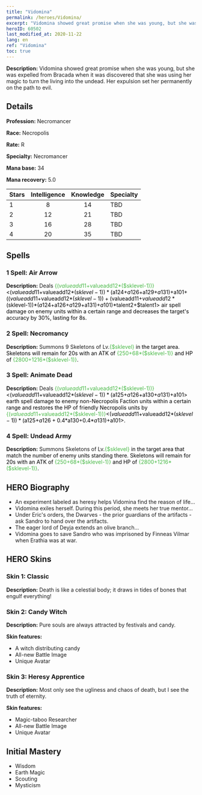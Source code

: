 ```yaml
---
title: "Vidomina"
permalink: /heroes/Vidomina/
excerpt: "Vidomina showed great promise when she was young, but she was expelled from Bracada when it was discovered that she was using her magic to turn the living into the undead. Her expulsion set her permanently on the path to evil. "
heroID: 60502
last_modified_at: 2020-11-22
lang: en
ref: "Vidomina"
toc: true
---
```

 **Description:** Vidomina showed great promise when she was young, but she was expelled from Bracada when it was discovered that she was using her magic to turn the living into the undead. Her expulsion set her permanently on the path to evil. 
## Details
 **Profession:** Necromancer

 **Race:** Necropolis

 **Rate:** R

 **Specialty:** Necromancer

 **Mana base:** 34

 **Mana recovery:** 5.0


  | Stars   |  Intelligence  |    Knowledge   |      Specialty     |
  |---------|:---------------:|:---------------:|--------------------|
  |    1    | 8 | 14 | TBD |
  |    2    | 12 | 21 | TBD |
  |    3    | 16 | 28 | TBD |
  |    4    | 20 | 35 | TBD |

## Spells
### 1 Spell: Air Arrow
 **Description:** Deals <span style="color: #48b946">{($valueadd11+$valueadd12*($sklevel-1))}<span style="color: black"><($valueadd11+$valueadd12*($sklevel-1))*($a124+$a126+$a129+$a131)+$a101+(($valueadd11+$valueadd12*($sklevel-1))+($valueadd11+$valueadd12*($sklevel-1))*($a124+$a126+$a129+$a131)+$a101)*$talent2+$talent1> air spell damage on enemy units within a certain range and decreases the target's accuracy by 30%, lasting for 8s.

### 2 Spell: Necromancy
 **Description:** Summons 9 Skeletons of Lv.<span style="color: #48b946">{$sklevel}<span style="color: black"> in the target area. Skeletons will remain for 20s with an ATK of <span style="color: #48b946">{250+68*($sklevel-1)}<span style="color: black"> and HP of <span style="color: #48b946">{2800+1216*($sklevel-1)}<span style="color: black">.

### 3 Spell: Animate Dead
 **Description:** Deals <span style="color: #48b946">{($valueadd11+$valueadd12*($sklevel-1))}<span style="color: black"><($valueadd11+$valueadd12*($sklevel-1))*($a125+$a126+$a130+$a131)+$a101> earth spell damage to enemy non-Necropolis Faction units within a certain range and restores the HP of friendly Necropolis units by <span style="color: #48b946">{($valueadd11+$valueadd12*($sklevel-1))}<span style="color: black"><($valueadd11+$valueadd12*($sklevel-1))*($a125+$a126+0.4*$a130+0.4*$a131)+$a101>.

### 4 Spell: Undead Army
 **Description:** Summons Skeletons of Lv.<span style="color: #48b946">{$sklevel}<span style="color: black"> in the target area that match the number of enemy units standing there. Skeletons will remain for 20s with an ATK of <span style="color: #48b946">{250+68*($sklevel-1)}<span style="color: black"> and HP of <span style="color: #48b946">{2800+1216*($sklevel-1)}<span style="color: black">.


## HERO Biography
   - An experiment labeled as heresy helps Vidomina find the reason of life...
   - Vidomina exiles herself. During this period, she meets her true mentor...
   - Under Eric's orders, the Dwarves - the prior guardians of the artifacts - ask Sandro to hand over the artifacts.
   - The eager lord of Deyja extends an olive branch...
   - Vidomina goes to save Sandro who was imprisoned by Finneas Vilmar when Erathia was at war.

## HERO Skins
### Skin 1: **Classic**

 **Description:** Death is like a celestial body; it draws in tides of bones that engulf everything! 


### Skin 2: **Candy Witch**

 **Description:** Pure souls are always attracted by festivals and candy.

 **Skin features:** 

   - A witch distributing candy
   - All-new Battle Image
   - Unique Avatar

### Skin 3: **Heresy Apprentice**

 **Description:** Most only see the ugliness and chaos of death, but I see the truth of eternity.

 **Skin features:** 

   - Magic-taboo Researcher
   - All-new Battle Image
   - Unique Avatar


## Initial Mastery
   - Wisdom
   - Earth Magic
   - Scouting
   - Mysticism
